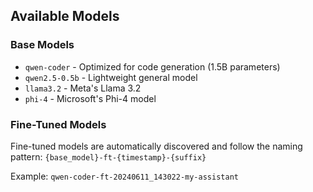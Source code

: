 ## Available Models

### Base Models
- `qwen-coder` - Optimized for code generation (1.5B parameters)
- `qwen2.5-0.5b` - Lightweight general model
- `llama3.2` - Meta's Llama 3.2
- `phi-4` - Microsoft's Phi-4 model

### Fine-Tuned Models
Fine-tuned models are automatically discovered and follow the naming pattern:
`{base_model}-ft-{timestamp}-{suffix}`

Example: `qwen-coder-ft-20240611_143022-my-assistant`